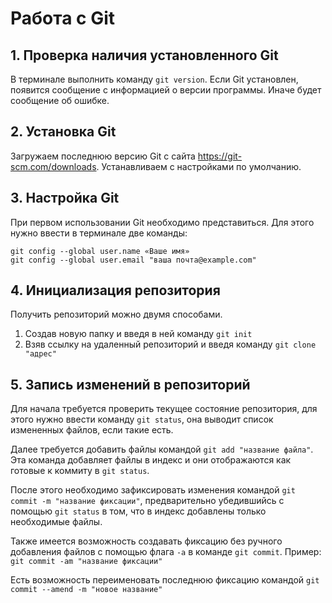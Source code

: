 # Работа с Git
## 1. Проверка наличия установленного Git
В терминале выполнить команду `git version`.
Если Git установлен, появится сообщение с информацией о версии программы. Иначе будет сообщение об ошибке.

## 2. Установка Git
Загружаем последнюю версию Git с сайта https://git-scm.com/downloads. Устанавливаем с настройками по умолчанию.

## 3. Настройка Git
При первом использовании Git необходимо представиться. Для этого нужно ввести в терминале две команды:
```
git config --global user.name «Ваше имя»
git config --global user.email "ваша почта@example.com"
```
## 4. Инициализация репозитория
Получить репозиторий можно двумя способами.
1. Создав новую папку и введя в ней команду `git init`
2. Взяв ссылку на удаленный репозиторий и введя команду `git clone "адрес"`

## 5. Запись изменений в репозиторий
Для начала требуется проверить текущее состояние репозитория, для этого нужно ввести команду `git status`,
она выводит список измененных файлов, если такие есть.

Далее требуется добавить файлы командой `git add "название файла"`. 
Эта команда добавляет файлы в индекс и они отображаются как готовые к коммиту в `git status`. 

После этого необходимо зафиксировать изменения командой `git commit -m "название фиксации"`, предварительно убедившийсь с помощью `git status` в том, что в индекс добавлены только необходимые файлы.

Также имеется возможность создавать фиксацию без ручного добавления файлов с помощью флага `-a` в команде `git commit`. Пример: `git commit -am "название фиксации"`

Есть возможность переименовать последнюю фиксацию командой `git commit --amend -m "новое название"`